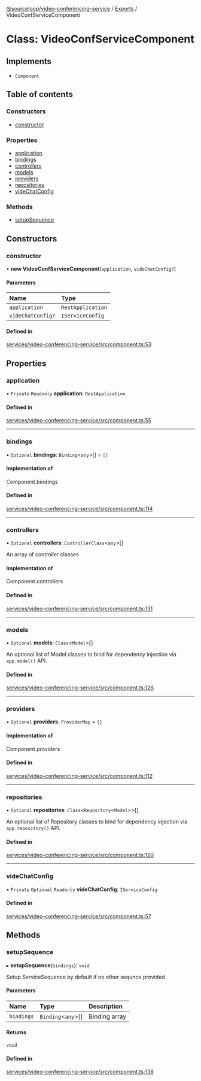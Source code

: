 [@sourceloop/video-conferencing-service](../README.md) / [Exports](../modules.md) / VideoConfServiceComponent

# Class: VideoConfServiceComponent

## Implements

- `Component`

## Table of contents

### Constructors

- [constructor](VideoConfServiceComponent.md#constructor)

### Properties

- [application](VideoConfServiceComponent.md#application)
- [bindings](VideoConfServiceComponent.md#bindings)
- [controllers](VideoConfServiceComponent.md#controllers)
- [models](VideoConfServiceComponent.md#models)
- [providers](VideoConfServiceComponent.md#providers)
- [repositories](VideoConfServiceComponent.md#repositories)
- [videChatConfig](VideoConfServiceComponent.md#videchatconfig)

### Methods

- [setupSequence](VideoConfServiceComponent.md#setupsequence)

## Constructors

### constructor

• **new VideoConfServiceComponent**(`application`, `videChatConfig?`)

#### Parameters

| Name | Type |
| :------ | :------ |
| `application` | `RestApplication` |
| `videChatConfig?` | `IServiceConfig` |

#### Defined in

[services/video-conferencing-service/src/component.ts:53](https://github.com/codeweb05/repo1/blob/a4cf318/services/video-conferencing-service/src/component.ts#L53)

## Properties

### application

• `Private` `Readonly` **application**: `RestApplication`

#### Defined in

[services/video-conferencing-service/src/component.ts:55](https://github.com/codeweb05/repo1/blob/a4cf318/services/video-conferencing-service/src/component.ts#L55)

___

### bindings

• `Optional` **bindings**: `Binding`<`any`\>[] = `[]`

#### Implementation of

Component.bindings

#### Defined in

[services/video-conferencing-service/src/component.ts:114](https://github.com/codeweb05/repo1/blob/a4cf318/services/video-conferencing-service/src/component.ts#L114)

___

### controllers

• `Optional` **controllers**: `ControllerClass`<`any`\>[]

An array of controller classes

#### Implementation of

Component.controllers

#### Defined in

[services/video-conferencing-service/src/component.ts:131](https://github.com/codeweb05/repo1/blob/a4cf318/services/video-conferencing-service/src/component.ts#L131)

___

### models

• `Optional` **models**: `Class`<`Model`\>[]

An optional list of Model classes to bind for dependency injection
via `app.model()` API.

#### Defined in

[services/video-conferencing-service/src/component.ts:126](https://github.com/codeweb05/repo1/blob/a4cf318/services/video-conferencing-service/src/component.ts#L126)

___

### providers

• `Optional` **providers**: `ProviderMap` = `{}`

#### Implementation of

Component.providers

#### Defined in

[services/video-conferencing-service/src/component.ts:112](https://github.com/codeweb05/repo1/blob/a4cf318/services/video-conferencing-service/src/component.ts#L112)

___

### repositories

• `Optional` **repositories**: `Class`<`Repository`<`Model`\>\>[]

An optional list of Repository classes to bind for dependency injection
via `app.repository()` API.

#### Defined in

[services/video-conferencing-service/src/component.ts:120](https://github.com/codeweb05/repo1/blob/a4cf318/services/video-conferencing-service/src/component.ts#L120)

___

### videChatConfig

• `Private` `Optional` `Readonly` **videChatConfig**: `IServiceConfig`

#### Defined in

[services/video-conferencing-service/src/component.ts:57](https://github.com/codeweb05/repo1/blob/a4cf318/services/video-conferencing-service/src/component.ts#L57)

## Methods

### setupSequence

▸ **setupSequence**(`bindings`): `void`

Setup ServiceSequence by default if no other sequnce provided

#### Parameters

| Name | Type | Description |
| :------ | :------ | :------ |
| `bindings` | `Binding`<`any`\>[] | Binding array |

#### Returns

`void`

#### Defined in

[services/video-conferencing-service/src/component.ts:138](https://github.com/codeweb05/repo1/blob/a4cf318/services/video-conferencing-service/src/component.ts#L138)
